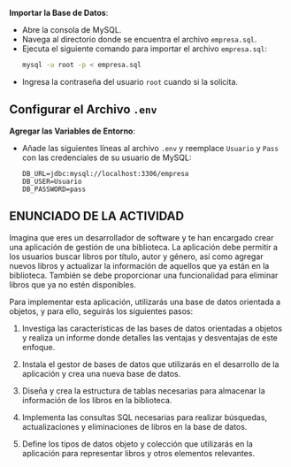 **Importar la Base de Datos**:

- Abre la consola de MySQL.
- Navega al directorio donde se encuentra el archivo `empresa.sql`.
- Ejecuta el siguiente comando para importar el archivo `empresa.sql`:
  ```bash
  mysql -u root -p < empresa.sql
  ```
- Ingresa la contraseña del usuario `root` cuando si la solicita.

## Configurar el Archivo `.env`

**Agregar las Variables de Entorno**:

- Añade las siguientes líneas al archivo `.env` y reemplace `Usuario` y `Pass` con las credenciales de su usuario de MySQL:
  ```plaintext
  DB_URL=jdbc:mysql://localhost:3306/empresa
  DB_USER=Usuario
  DB_PASSWORD=pass
  ```

## ENUNCIADO DE LA ACTIVIDAD

Imagina que eres un desarrollador de software y te han encargado crear una aplicación de gestión de una biblioteca. La aplicación debe permitir a los usuarios buscar libros por título, autor y género, así como agregar nuevos libros y actualizar la información de aquellos que ya están en la biblioteca. También se debe proporcionar una funcionalidad para eliminar libros que ya no estén disponibles.

 Para implementar esta aplicación, utilizarás una base de datos orientada a objetos, y para ello, seguirás los siguientes pasos:

 1. Investiga las características de las bases de datos orientadas a objetos y realiza un informe donde detalles las ventajas y desventajas de este enfoque.

 2. Instala el gestor de bases de datos que utilizarás en el desarrollo de la aplicación y crea una nueva base de datos.

 3. Diseña y crea la estructura de tablas necesarias para almacenar la información de los libros en la biblioteca.

 4. Implementa las consultas SQL necesarias para realizar búsquedas, actualizaciones y eliminaciones de libros en la base de datos.

 5. Define los tipos de datos objeto y colección que utilizarás en la aplicación para representar libros y otros elementos relevantes.